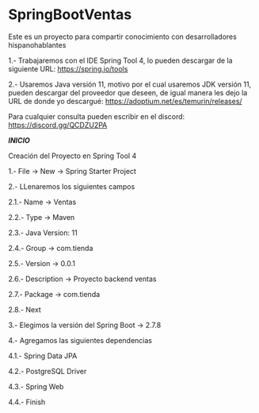 # SpringBootVentas
Este es un proyecto para compartir conocimiento con desarrolladores hispanohablantes

1.- Trabajaremos con el IDE Spring Tool 4, lo pueden descargar de la siguiente URL: https://spring.io/tools

2.- Usaremos Java versión 11, motivo por el cual usaremos JDK versión 11, pueden descargar del proveedor que deseen, de igual manera les dejo la URL de donde yo descargué: https://adoptium.net/es/temurin/releases/

Para cualquier consulta pueden escribir en el discord: https://discord.gg/QCDZU2PA

*******************INICIO*******************

Creación del Proyecto en Spring Tool 4

1.- File -> New -> Spring Starter Project

2.- LLenaremos los siguientes campos

  2.1.- Name -> Ventas

  2.2.- Type -> Maven

  2.3.- Java Version: 11

  2.4.- Group -> com.tienda

  2.5.- Version -> 0.0.1

  2.6.- Description -> Proyecto backend ventas

  2.7.- Package -> com.tienda

  2.8.- Next

3.- Elegimos la versión del Spring Boot -> 2.7.8

4.- Agregamos las siguientes dependencias

  4.1.- Spring Data JPA

  4.2.- PostgreSQL Driver

  4.3.- Spring Web

  4.4.- Finish

  



